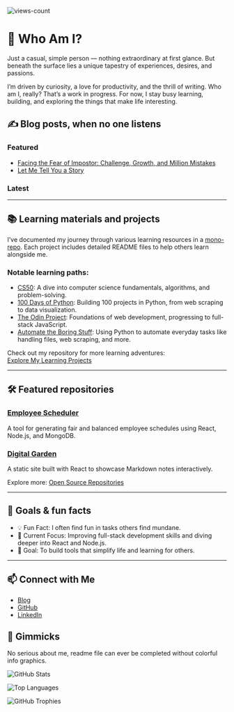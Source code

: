 
<!-- comment start

![Linux](https://img.shields.io/badge/Linux-FCC624?style=for-the-badge&logo=linux&logoColor=black) ![Shell Script](https://img.shields.io/badge/shell_script-%23121011.svg?style=for-the-badge&logo=gnu-bash&logoColor=white) ![Python](https://img.shields.io/badge/python-3670A0?style=for-the-badge&logo=python&logoColor=ffdd54) ![Git](https://img.shields.io/badge/git-%23F05033.svg?style=for-the-badge&logo=git&logoColor=white) ![GitHub](https://img.shields.io/badge/github-%23121011.svg?style=for-the-badge&logo=github&logoColor=white) ![Postgres](https://img.shields.io/badge/postgres-%23316192.svg?style=for-the-badge&logo=postgresql&logoColor=white) ![MongoDB](https://img.shields.io/badge/MongoDB-%234ea94b.svg?style=for-the-badge&logo=mongodb&logoColor=white) ![MySQL](https://img.shields.io/badge/mysql-%2300f.svg?style=for-the-badge&logo=mysql&logoColor=white) ![JavaScript](https://img.shields.io/badge/javascript-%23323330.svg?style=for-the-badge&logo=javascript&logoColor=%23F7DF1E) ![NodeJS](https://img.shields.io/badge/node.js-6DA55F?style=for-the-badge&logo=node.js&logoColor=white) ![Express.js](https://img.shields.io/badge/express.js-%23404d59.svg?style=for-the-badge&logo=express&logoColor=%2361DAFB) ![Vue.js](https://img.shields.io/badge/vuejs-%2335495e.svg?style=for-the-badge&logo=vuedotjs&logoColor=%234FC08D) ![React](https://img.shields.io/badge/react-%2320232a.svg?style=for-the-badge&logo=react&logoColor=%2361DAFB)

end of comment-->

![views-count](https://komarev.com/ghpvc/?base=20&username=morphzg&color=blue)

# 👋 Who Am I?

Just a casual, simple person — nothing extraordinary at first glance. But beneath the surface lies a unique tapestry of experiences, desires, and passions. 

I’m driven by curiosity, a love for productivity, and the thrill of writing. Who am I, really? That’s a work in progress. For now, I stay busy learning, building, and exploring the things that make life interesting.

## ✍️ Blog posts, when no one listens

### Featured
- [Facing the Fear of Impostor: Challenge, Growth, and Million Mistakes](https://dev.to/morphzg/facing-the-fear-of-impostor-challenge-growth-and-million-mistakes-fi1)  
- [Let Me Tell You a Story](https://dev.to/morphzg/let-me-tell-you-a-story-2p29)  

### Latest
<!-- BLOG-POST-LIST:START -->
<!-- BLOG-POST-LIST:END -->

---

## 📚 Learning materials and projects  

I’ve documented my journey through various learning resources in a [mono-repo](https://github.com/MorphZG/learn_code). Each project includes detailed README files to help others learn alongside me.  

### Notable learning paths:
- [CS50](https://github.com/MorphZG/Learn-code/tree/main/cs50course): A dive into computer science fundamentals, algorithms, and problem-solving.  
- [100 Days of Python](https://github.com/MorphZG/Learn-code/tree/main/python_learning/100_days_of_code): Building 100 projects in Python, from web scraping to data visualization.  
- [The Odin Project](https://github.com/MorphZG/learn_code/tree/main/the_odin_project): Foundations of web development, progressing to full-stack JavaScript.  
- [Automate the Boring Stuff](https://github.com/MorphZG/Learn-code/tree/main/python_learning/book%20automate_the_boring_stuff): Using Python to automate everyday tasks like handling files, web scraping, and more.  

Check out my repository for more learning adventures:  
[Explore My Learning Projects](https://github.com/MorphZG/learn_code)  

---

## 🛠️ Featured repositories  

### [Employee Scheduler](https://github.com/MorphZG/employee-scheduler)  
A tool for generating fair and balanced employee schedules using React, Node.js, and MongoDB.  

### [Digital Garden](https://github.com/MorphZG/digital-garden)  
A static site built with React to showcase Markdown notes interactively.  

Explore more: [Open Source Repositories](https://github.com/MorphZG?tab=repositories)  

---

## 🎯 Goals & fun facts  
- 💡 Fun Fact: I often find fun in tasks others find mundane.  
- 🌱 Current Focus: Improving full-stack development skills and diving deeper into React and Node.js.  
- 🎯 Goal: To build tools that simplify life and learning for others.  

---

## 📫 Connect with Me  
- [Blog](https://dev.to/morphzg)  
- [GitHub](https://github.com/MorphZG)  
- [LinkedIn](https://www.linkedin.com/in/your-profile)  


## 🎉 Gimmicks 

No serious about me, readme file can ever be completed without colorful info graphics.

![GitHub Stats](https://github-readme-stats.vercel.app/api?username=morphzg&show_icons=true&theme=radical)

![Top Languages](https://github-readme-stats.vercel.app/api/top-langs/?username=morphzg&layout=compact&theme=radical)

![GitHub Trophies](https://github-profile-trophy.vercel.app/?username=morphzg&theme=radical)

<!--- ### Learn python 3 the hard way Repository link: []() --->
<!--- comment languages: python, sql, javascript, node.js... Knowledge of different linux distributions and protocols, bash shell scripting, SSH, SFTP, PGP encryption docker and cloud services like aws Algorithms, data structures --->
<!--- comment Awesome GitHub Profile README https://github.com/abhisheknaiidu/awesome-github-profile-readme --->
<!--- markdown badges taken from: https://github.com/Ileriayo/markdown-badges/ more styles available --->
<!--- profile icons if you search github for some topic you will get search results with topic icon copy image link and you can paste it here ![name](link) --->
<!--- nerdfont icons https://www.nerdfonts.com/ --->
<!--- github actions, pulls list of blog posts into readme file https://github.com/gautamkrishnar/blog-post-workflow --->

